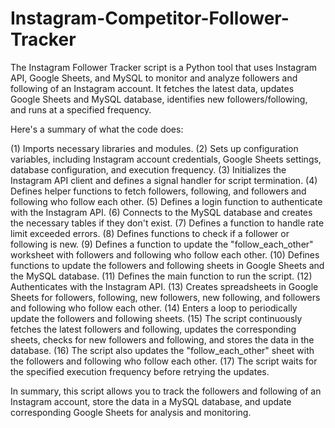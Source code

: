 # Instagram-Competitor-Follower-Tracker
The Instagram Follower Tracker script is a Python tool that uses Instagram API, Google Sheets, and MySQL to monitor and analyze followers and following of an Instagram account. It fetches the latest data, updates Google Sheets and MySQL database, identifies new followers/following, and runs at a specified frequency. 

Here's a summary of what the code does:

(1) Imports necessary libraries and modules.
(2) Sets up configuration variables, including Instagram account credentials, Google Sheets settings, database configuration, and execution frequency.
(3) Initializes the Instagram API client and defines a signal handler for script termination.
(4) Defines helper functions to fetch followers, following, and followers and following who follow each other.
(5) Defines a login function to authenticate with the Instagram API.
(6) Connects to the MySQL database and creates the necessary tables if they don't exist.
(7) Defines a function to handle rate limit exceeded errors.
(8) Defines functions to check if a follower or following is new.
(9) Defines a function to update the "follow_each_other" worksheet with followers and following who follow each other.
(10) Defines functions to update the followers and following sheets in Google Sheets and the MySQL database.
(11) Defines the main function to run the script.
(12) Authenticates with the Instagram API.
(13) Creates spreadsheets in Google Sheets for followers, following, new followers, new following, and followers and following who follow each other.
(14) Enters a loop to periodically update the followers and following sheets.
(15) The script continuously fetches the latest followers and following, updates the corresponding sheets, checks for new followers and following, and stores the data in the database.
(16) The script also updates the "follow_each_other" sheet with the followers and following who follow each other.
(17) The script waits for the specified execution frequency before retrying the updates.

In summary, this script allows you to track the followers and following of an Instagram account, store the data in a MySQL database, and update corresponding Google Sheets for analysis and monitoring.




